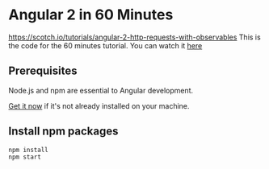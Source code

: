 # Angular 2 in 60 Minutes
https://scotch.io/tutorials/angular-2-http-requests-with-observables
This is the code for the 60 minutes tutorial. You can watch it <a href="https://www.youtube.com/watch?v=-zW1zHqsdyc">here</a>

## Prerequisites

Node.js and npm are essential to Angular development. 
    
<a href="https://docs.npmjs.com/getting-started/installing-node" target="_blank" title="Installing Node.js and updating npm">
Get it now</a> if it's not already installed on your machine.


## Install npm packages

```bash
npm install
npm start
```
